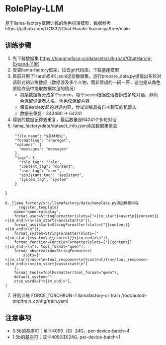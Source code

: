 # RolePlay-LLM
基于llama-factory框架训练的角色扮演模型，数据参考https://github.com/LC1332/Chat-Haruhi-Suzumiya/tree/main

## 训练步骤
1. 先下载数据集
   https://huggingface.co/datasets/silk-road/ChatHaruhi-Expand-118K
2. 安装llama-factory框架，拉去git代码库，下载基座模型
3. 目前只用了Haruhi54K.jsonl这份数据集，运行prepare_data.py提取出多轮对话形式的训练数据（数据涉及多个人物，而非常规的一问一答，这也是从角色原始作品中提取数据常见的情况）
    - 每条数据拆分成多个sceen，每个sceen根据说话者拆成多轮对话，非角色保留说话者人名，角色仅保留内容
    - 保留由role发起的对话内容，尝试训练具有自主聊天的机器人
    - 数据去重复：343480 -> 64241
4. 得到的数据记得去重复，最后数量是64241个多轮对话
5. llama_factory/data/dataset_info.json添加数据集信息
   ```"chatharuhi54k-train":{
    "file_name": "$具体地址",
    "formatting": "sharegpt",
    "columns": {
      "messages": "messages"
    },
    "tags": {
      "role_tag": "role",
      "content_tag": "content",
      "user_tag": "user",
      "assistant_tag": "assistant",
      "system_tag": "system"
    }
}
```
6. llama_factory/src/llamafactory/data/template.py添加模板内容
  ```_register_template(
    name="qwen-roleplay",
    format_user=StringFormatter(slots=["<|im_start|>user\n{{content}}<|im_end|>\n<|im_start|>assistant\n"]),
    format_assistant=StringFormatter(slots=["{{content}}<|im_end|>\n"]),
    format_system=StringFormatter(slots=["<|im_start|>system\n{{content}}<|im_end|>\n"]),
    format_function=FunctionFormatter(slots=["{{content}}<|im_end|>\n"], tool_format="qwen"),
    format_observation=StringFormatter(
        slots=["<|im_start|>user\n<tool_response>\n{{content}}\n</tool_response><|im_end|>\n<|im_start|>assistant\n"]
    ),
    format_tools=ToolFormatter(tool_format="qwen"),
    default_system="",
    stop_words=["<|im_end|>"],
)
```
7. 开始训练
FORCE_TORCHRUN=1 llamafactory-cli train /root/autodl-tmp/train_config/train.yaml
## 注意事项
- 0.5b的基座可：单卡4090（D）24G，per-device-batch=4
- 1.5b的基座可：双卡4090(D)24G, per-device-batch=1
